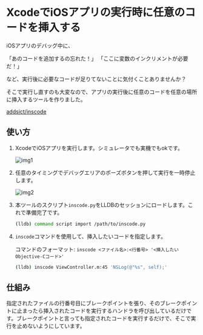 XcodeでiOSアプリの実行時に任意のコードを挿入する
=================================================
iOSアプリのデバッグ中に、

「あのコードを追加するの忘れた！」
「ここに変数のインクリメントが必要だ！」

など、実行後に必要なコードが足りてないことに気付くことありませんか？

そこで実行し直すのも大変なので、アプリの実行後に任意のコードを任意の場所に挿入するツールを作りました。

[addsict/inscode](https://github.com/addsict/inscode)


使い方
---------

1. XcodeでiOSアプリを実行します。シミュレータでも実機でもokです。

    ![img1](https://raw.github.com/addsict/inscode/master/img/img1.png)

1. 任意のタイミングでデバッグエリアのポーズボタンを押して実行を一時停止します。

    ![img2](https://raw.github.com/addsict/inscode/master/img/img2.png)

1. 本ツールのスクリプト`inscode.py`をLLDBのセッションにロードします。これで準備完了です。

    ```sh
    (lldb) command script import /path/to/inscode.py
    ```

1. `inscode`コマンドを使用して、挿入したいコードを指定します。

    コマンドのフォーマット: `inscode <ファイル名>:<行番号> '<挿入したいObjective-Cコード>'`

    ```sh
    (lldb) inscode ViewController.m:45 'NSLog(@"%s", self);'
    ```


仕組み
------

指定されたファイルの行番号目にブレークポイントを張り、そのブレークポイントに止まったら挿入されたコードを実行するハンドラを呼び出しているだけです。ブレークポイントと言っても指定されたコードを実行するだけで、そこで実行を止めないようにしています。
